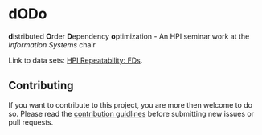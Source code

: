 # dODo
**d**istributed **O**rder **D**ependency **o**ptimization - An HPI seminar work at the _Information Systems_ chair

Link to data sets: [HPI Repeatability: FDs](https://hpi.de/naumann/projects/repeatability/data-profiling/fds.html).

## Contributing

If you want to contribute to this project, you are more then welcome to do so.
Please read the [contribution guidlines](./CONTRIBUTING.md) before submitting new issues or pull requests.